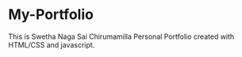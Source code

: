 # My-Portfolio
This is Swetha Naga Sai Chirumamilla Personal Portfolio created with HTML/CSS and javascript.
